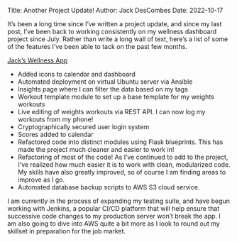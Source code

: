 Title: Another Project Update!
Author: Jack DesCombes
Date: 2022-10-17

It’s been a long time since I’ve written a project update, and since my last post, I’ve been back to working consistently on my wellness dashboard project since July. Rather than write a long wall of text, here’s a list of some of the features I’ve been able to tack on the past few months.

[Jack’s Wellness App](server.jpdesc.com)

- Added icons to calendar and dashboard
- Automated deployment on virtual Ubuntu server via Ansible
- Insights page where I can filter the data based on my tags
- Workout template module to set up a base template for my weights workouts
- Live editing of weights workouts via REST API. I can now log my workouts from my phone!
- Cryptographically secured user login system
- Scores added to calendar
- Refactored code into distinct modules using Flask blueprints. This has made the project much cleaner and easier to work in!
- Refactoring of most of the code! As I’ve continued to add to the project, I’ve realized how much easier it is to work with clean, modularized code. My skills have also greatly improved, so of course I am finding areas to improve as I go.
- Automated database backup scripts to AWS S3 cloud service.

I am currently in the process of expanding my testing suite, and have begun working with Jenkins, a popular CI/CD platform that will help ensure that successive code changes to my production server won’t break the app. I am also going to dive into AWS quite a bit more as I look to round out my skillset in preparation for the job market.
